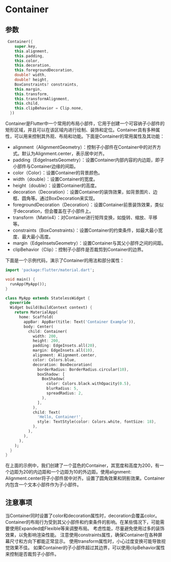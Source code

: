 # Container

## 参数

```dart
 Container({
    super.key,
    this.alignment,
    this.padding,
    this.color,
    this.decoration,
    this.foregroundDecoration,
    double? width,
    double? height,
    BoxConstraints? constraints,
    this.margin,
    this.transform,
    this.transformAlignment,
    this.child,
    this.clipBehavior = Clip.none,
  }) 
```

Container是Flutter中一个常用的布局小部件，它用于创建一个可容纳子小部件的矩形区域，并且可以在该区域内进行绘制、装饰和定位。Container具有多种属性，可以用来控制其外观、布局和功能。下面是Container的常用属性及其功能：

- alignment（AlignmentGeometry）：控制子小部件在Container中的对齐方式。默认为Alignment.center，表示居中对齐。
- padding（EdgeInsetsGeometry）：设置Container内部内容的内边距，即子小部件与Container边缘的间距。
- color（Color）：设置Container的背景颜色。
- width（double）：设置Container的宽度。
- height（double）：设置Container的高度。
- decoration（Decoration）：设置Container的装饰效果，如背景图片、边框、圆角等。通过BoxDecoration来实现。
- foregroundDecoration（Decoration）：设置Container前景装饰效果，类似于decoration，但会覆盖在子小部件上。
- transform（Matrix4）：对Container进行矩阵变换，如旋转、缩放、平移等。
- constraints（BoxConstraints）：设置Container的约束条件，如最大最小宽度、最大最小高度。
- margin（EdgeInsetsGeometry）：设置Container与其父小部件之间的间距。
- clipBehavior（Clip）：控制子小部件是否裁剪到Container的边界。

下面是一个示例代码，演示了Container的用法和部分属性：

```dart
import 'package:flutter/material.dart';

void main() {
  runApp(MyApp());
}

class MyApp extends StatelessWidget {
  @override
  Widget build(BuildContext context) {
    return MaterialApp(
      home: Scaffold(
        appBar: AppBar(title: Text('Container Example')),
        body: Center(
          child: Container(
            width: 200,
            height: 200,
            padding: EdgeInsets.all(20),
            margin: EdgeInsets.all(10),
            alignment: Alignment.center,
            color: Colors.blue,
            decoration: BoxDecoration(
              borderRadius: BorderRadius.circular(10),
              boxShadow: [
                BoxShadow(
                  color: Colors.black.withOpacity(0.5),
                  blurRadius: 5,
                  spreadRadius: 2,
                ),
              ],
            ),
            child: Text(
              'Hello, Container!',
              style: TextStyle(color: Colors.white, fontSize: 18),
            ),
          ),
        ),
      ),
    );
  }
}
```

在上面的示例中，我们创建了一个蓝色的Container，其宽度和高度为200，有一个边距为20的内边距和一个边距为10的外边距。使用alignment: Alignment.center将子小部件居中对齐。设置了圆角效果和阴影效果。Container内包含一个文本小部件作为子小部件。

## 注意事项

当Container同时设置了color和decoration属性时，decoration会覆盖color。
Container的布局行为受到其父小部件和约束条件的影响。在某些情况下，可能需要使用Expanded或Flexible等来调整布局。
考虑性能，尽量避免使用过多的装饰效果，以免影响渲染性能。
注意使用constraints属性，确保Container在各种屏幕尺寸和方向下都能正常显示。
使用transform属性时，小心过度变换可能导致视觉效果不佳。
如果Container的子小部件超过其边界，可以使用clipBehavior属性来控制是否裁剪子小部件。
